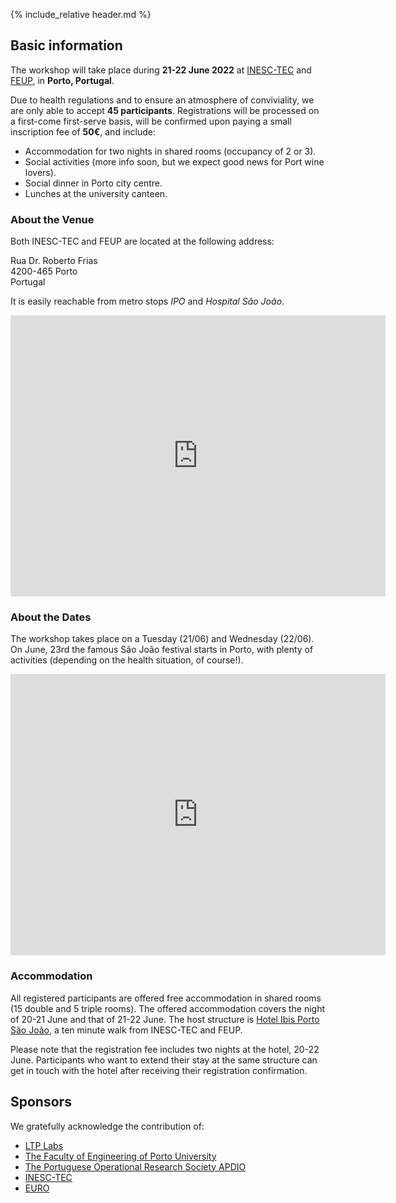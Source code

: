{% include_relative header.md %}

## Basic information

The workshop will take place during **21-22 June 2022** at [INESC-TEC](https://www.inesctec.pt/en) and [FEUP](https://sigarra.up.pt/feup/pt/web_page.inicial), in **Porto, Portugal**.

Due to health regulations and to ensure an atmosphere of conviviality, we are only able to accept **45 participants**.
Registrations will be processed on a first-come first-serve basis, will be confirmed upon paying a small inscription fee of **50€**, and include:

* Accommodation for two nights in shared rooms (occupancy of 2 or 3).
* Social activities (more info soon, but we expect good news for Port wine lovers).
* Social dinner in Porto city centre.
* Lunches at the university canteen.

### About the Venue

Both INESC-TEC and FEUP are located at the following address:

Rua Dr. Roberto Frias  
4200-465 Porto  
Portugal

It is easily reachable from metro stops *IPO* and *Hospital São João*.

<p align="center">
<iframe
    src="https://www.google.com/maps/embed?pb=!1m18!1m12!1m3!1d3002.941954833861!2d-8.597595684597712!3d41.17943321682366!2m3!1f0!2f0!3f0!3m2!1i1024!2i768!4f13.1!3m3!1m2!1s0xd246440cf4b8787%3A0x4969a3392daad2eb!2sINESC%20TEC%20-%20Institute%20for%20Systems%20and%20Computer%20Engineering%2C%20Technology%20and%20Science!5e0!3m2!1sen!2ses!4v1572254836700!5m2!1sen!2ses"
    frameborder="0" style="border:0" allowfullscreen width="600" height="450"></iframe>
</p>

### About the Dates

The workshop takes place on a Tuesday (21/06) and Wednesday (22/06).
On June, 23rd the famous São João festival starts in Porto, with plenty of activities (depending on the health situation, of course!).

<p align="center">
<iframe
    src="https://www.youtube.com/embed/AE7P_nFXdsI"
    frameborder=0 style="border:0" allowfullscreen width="600" height="450"></iframe>
</p>

### Accommodation

All registered participants are offered free accommodation in shared rooms (15 double and 5 triple rooms).
The offered accommodation covers the night of 20-21 June and that of 21-22 June.
The host structure is [Hotel Ibis Porto São João](https://all.accor.com/hotel/3227/index.en.shtml), a ten minute walk from INESC-TEC and FEUP.

Please note that the registration fee includes two nights at the hotel, 20-22 June.
Participants who want to extend their stay at the same structure can get in touch with the hotel after receiving their registration confirmation.

## Sponsors

We gratefully acknowledge the contribution of:

* [LTP Labs](https://ltplabs.com/)
* [The Faculty of Engineering of Porto University](https://sigarra.up.pt/feup/pt/web_page.inicial)
* [The Portuguese Operational Research Society APDIO](http://apdio.pt/home)
* [INESC-TEC](https://www.inesctec.pt/en)
* [EURO](https://euro-online.org/)
